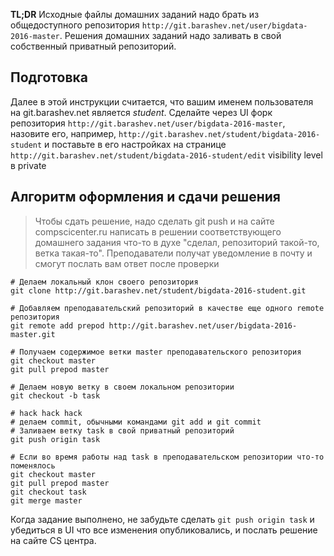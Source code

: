 **TL;DR** Исходные файлы домашних заданий надо брать из общедоступного репозитория `http://git.barashev.net/user/bigdata-2016-master`.
Решения домашних заданий надо заливать в свой собственный приватный репозиторий.

## Подготовка 

Далее в этой инструкции считается, что вашим именем пользователя на git.barashev.net является *student*.
Сделайте через UI форк репозитория `http://git.barashev.net/user/bigdata-2016-master`, назовите его, например,
`http://git.barashev.net/student/bigdata-2016-student` и поставьте в его настройках на странице 
`http://git.barashev.net/student/bigdata-2016-student/edit` visibility level в private

## Алгоритм оформления и сдачи решения

> Чтобы сдать решение, надо сделать git push и на сайте compscicenter.ru написать в решении соответствующего домашнего задания что-то в духе "сделал, репозиторий такой-то, ветка такая-то".
> Преподаватели получат уведомление в почту и смогут послать вам ответ после проверки

    # Делаем локальный клон своего репозитория
    git clone http://git.barashev.net/student/bigdata-2016-student.git
    
    # Добавляем преподавательский репозиторий в качестве еще одного remote репозитория
    git remote add prepod http://git.barashev.net/user/bigdata-2016-master.git
    
    # Получаем содержимое ветки master преподавательского репозитория
    git checkout master
    git pull prepod master
    
    # Делаем новую ветку в своем локальном репозитории
    git checkout -b task
    
    # hack hack hack
    # делаем commit, обычными командами git add и git commit
    # Заливаем ветку task в свой приватный репозиторий
    git push origin task
    
    # Если во время работы над task в преподавательском репозитории что-то поменялось
    git checkout master
    git pull prepod master
    git checkout task
    git merge master
    
Когда задание выполнено, не забудьте сделать `git push origin task` и убедиться в UI что все изменения опубликовались, и послать решение на сайте CS центра.